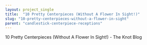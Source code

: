 ```yaml
---
layout: project_single
title:  "10 Pretty Centerpieces (Without A Flower In Sight!)"
slug: "10-pretty-centerpieces-without-a-flower-in-sight"
parent: "candlestick-centerpiece-receptions"
---
```

10 Pretty Centerpieces (Without A Flower In Sight!) - The Knot Blog